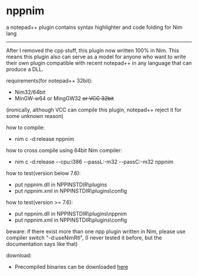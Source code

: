 # nppnim
a notepad++ plugin contains syntax highlighter and code folding for Nim lang

- - -

After I removed the cpp stuff, this plugin now written 100% in Nim.
This means this plugin also can serve as a model for anyone who want to write their own plugin
compatible with recent notepad++ in any language that can produce a DLL.

requirements(for notepad++ 32bit):
  * Nim32/64bit
  * MinGW-w64 or MingGW32 ~~or VCC 32bit~~
  
(ironically, although VCC can compile this plugin, notepad++ reject it for some unknown reason)

how to compile:
  * nim c -d:release nppnim
  
how to cross compile using 64bit Nim compiler:
  * nim c -d:release --cpu:i386 --passL:-m32 --passC:-m32 nppnim
  
how to test(version below 7.6):
  * put nppnim.dll in NPPINSTDIR\plugins
  * put nppnim.xml in NPPINSTDIR\plugins\config

how to test(version >= 7.6):
  * put nppnim.dll in NPPINSTDIR\plugins\nppnim
  * put nppnim.xml in NPPINSTDIR\plugins\config
  
beware:
  if there exist more than one npp plugin written in Nim, please use compiler switch "-d:useNimRtl", 
  (I never tested it before, but the documentation says like that)
  
download:
  * Precompiled binaries can be downloaded [here](https://github.com/jangko/nppnim/releases)
